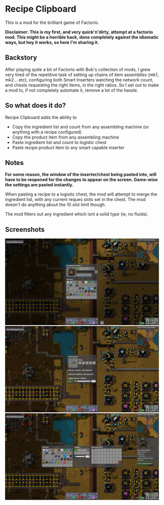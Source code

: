 # Recipe Clipboard

This is a mod for the brilliant game of Factorio.

**Disclaimer: This is my first, and very quick'n'dirty, attempt at a factorio
mod. This might be a horrible hack, done completely against the idiomatic ways,
but hey it works, so here I'm sharing it.**

## Backstory
After playing quite a bit of Factorio with Bob's collection of mods, I grew very
tired of the repetitive task of setting up chains of item assemblies (mk1,
mk2... etc), configuring both Smart Inserters watching the network count, and
chests requesting the right items, in the right ratios. So I set out to make
a mod to, if not completely automate it, remove a lot of the hassle.

## So what does it do?
Recipe Clipboard adds the ability to
- Copy the ingredient list and count from any assembling machine (or anything
  with a recipe configured)
- Copy the product item from any assembling machine
- Paste ingredient list and count to logistic chest
- Paste recipe product item to any smart capable inserter

## Notes
**For some reason, the window of the inserter/chest being pasted into, will have
to be reopened for the changes to appear on the screen. Game-wise the settings
are pasted instantly.**

When pasting a recipe to a logistic chest, the mod will attempt to merge the
ingredient list, with any current reques slots set in the chest. The mod doesn't
do anything about the 10 slot limit though.

The mod filters out any ingredient which isnt a solid type (ie, no fluids).

## Screenshots
![Copy build requirements](/copy.jpg)
![Paste to inserter](/paste_inserter.jpg)
![Paste to requester chest](/paste_chest.jpg)
